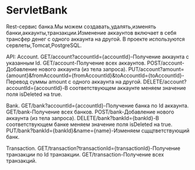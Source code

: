 # ServletBank
Rest-сервис банка.Мы можем создавать,удалять,изменять банки,аккаунты,транзакции.Изменение аккаунтов включает в себя трансфер денег с одного аккаунта на другой.
В проекте используются сервлеты,Tomcat,PostgreSQL.

API:
Account.
GET/account?accountId={accountId}-Получение аккаунта с указанным Id.
GET/account-Получение всех аккаунтов.
POST/account-Добавление нового аккаунта (из тела запроса).
PUT/account?amount={amount}&fromAccountId={fromAccountId}&toAccountId={toAccountId}-Перевод суммы amount c одного аккаунта на другой.
DELETE/account?accountId={accountId}-В соответствующем аккаунте меняем значение поля isDeleted на true.

Bank.
GET/bank?accountId={accountId}-Получение банка по Id аккаунта.
GET/bank-Получение всех банков.
POST/bank-Добавление нового аккаунта (из тела запроса).
DELETE/bank?bankId={bankId}-В соответствующем банке меняем значение поля isDeleted на true.
PUT/bank?bankId={bankId}&name={name}-Изменяем сщщтветствующий банк.

Transaction.
GET/transaction?transactionId={transactionId}-Получение транзакции по Id транзакции.
GET/transaction-Получение всех транзакций.

